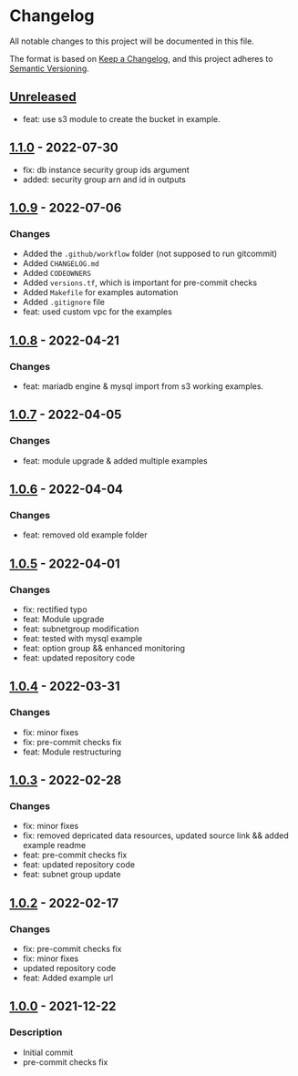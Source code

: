 # Changelog
All notable changes to this project will be documented in this file.

The format is based on [Keep a Changelog](https://keepachangelog.com/en/1.0.0/),
and this project adheres to [Semantic Versioning](https://semver.org/spec/v2.0.0.html).

## [Unreleased]
- feat: use s3 module to create the bucket in example.

## [1.1.0] - 2022-07-30
- fix: db instance security group ids argument
- added: security group arn and id in outputs
## [1.0.9] - 2022-07-06
### Changes
- Added the `.github/workflow` folder (not supposed to run gitcommit)
- Added `CHANGELOG.md`
- Added `CODEOWNERS`
- Added `versions.tf`, which is important for pre-commit checks
- Added `Makefile` for examples automation
- Added `.gitignore` file
- feat: used custom vpc for the examples

## [1.0.8] - 2022-04-21
### Changes
- feat: mariadb engine & mysql import from s3 working examples.

## [1.0.7] - 2022-04-05
### Changes
- feat: module upgrade & added multiple examples

## [1.0.6] - 2022-04-04
### Changes
- feat: removed old example folder

## [1.0.5] - 2022-04-01
### Changes
- fix: rectified typo
- feat: Module upgrade
- feat: subnetgroup modification
- feat: tested with mysql example
- feat: option group && enhanced monitoring
- feat: updated repository code

## [1.0.4] - 2022-03-31
### Changes
- fix: minor fixes
- fix: pre-commit checks fix
- feat: Module restructuring

## [1.0.3] - 2022-02-28
### Changes
- fix: minor fixes
- fix: removed depricated data resources, updated source link && added example readme
- feat: pre-commit checks fix
- feat: updated repository code
- feat: subnet group update

## [1.0.2] - 2022-02-17
### Changes
- fix: pre-commit checks fix
- fix: minor fixes
- updated repository code
- feat: Added example url

## [1.0.0] - 2021-12-22
### Description
- Initial commit
- pre-commit checks fix

[Unreleased]: https://github.com/boldlink/terraform-aws-rds/compare/1.0.9...HEAD

[1.0.0]: https://github.com/boldlink/terraform-aws-rds/releases/tag/1.0.0
[1.0.2]: https://github.com/boldlink/terraform-aws-rds/releases/tag/1.0.2
[1.0.3]: https://github.com/boldlink/terraform-aws-rds/releases/tag/1.0.3
[1.0.4]: https://github.com/boldlink/terraform-aws-rds/releases/tag/1.0.4
[1.0.5]: https://github.com/boldlink/terraform-aws-rds/releases/tag/1.0.5
[1.0.6]: https://github.com/boldlink/terraform-aws-rds/releases/tag/1.0.6
[1.0.7]: https://github.com/boldlink/terraform-aws-rds/releases/tag/1.0.7
[1.0.8]: https://github.com/boldlink/terraform-aws-rds/releases/tag/1.0.8
[1.0.9]: https://github.com/boldlink/terraform-aws-rds/releases/tag/1.0.9
[1.1.0]: https://github.com/boldlink/terraform-aws-rds/releases/tag/1.1.0
